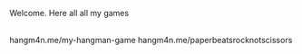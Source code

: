 Welcome.
Here all all my games
    
    
 <BR>   
hangm4n.me/my-hangman-game
hangm4n.me/paperbeatsrocknotscissors
